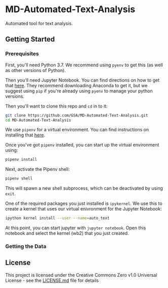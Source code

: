 # MD-Automated-Text-Analysis
Automated tool for text analysis. 

## Getting Started

### Prerequisites

First, you'll need Python 3.7. We recommend using `pyenv` to get this (as well as other versions of Python).

Then you'll need Jupyter Notebook. You can find directions on how to get that [here](https://jupyter.org/install). They recommend downloading Anaconda to get it, but we suggest using `pip` if you're already using `pyenv` to manage your python versions.

Then you'll want to clone this repo and `cd` in to it:

```bash
git clone https://github.com/GSA/MD-Automated-Text-Analysis.git
cd MD-Automated-Text-Analysis

```

We use `pipenv` for a virtual environment. You can find instructions on installing that [here](https://pipenv.readthedocs.io/en/latest/install/#installing-pipenv).

Once you've got `pipenv` installed, you can start up the virtual environment using:

```bash
pipenv install
```

Next, activate the Pipenv shell:

```bash
pipenv shell
```

This will spawn a new shell subprocess, which can be deactivated by using `exit`.

One of the required packages you just installed is `ipykernel`. We use this to create a kernel that uses our virtual enivronment for the Jupyter Notebook:

```bash
ipython kernel install --user --name=auto_text
```

At this point, you can start jupyter with `jupyter notebook`. Open this notebook and select the kernel (wb2) that you just created.

### Getting the Data


## License

This project is licensed under the Creative Commons Zero v1.0 Universal License - see the [LICENSE.md](https://github.com/GSA/wb2/blob/master/LICENSE) file for details
